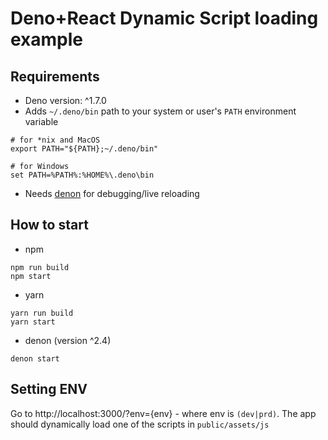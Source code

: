 # Deno+React Dynamic Script loading example

## Requirements

* Deno version: ^1.7.0
* Adds `~/.deno/bin` path to your system or user's `PATH` environment variable
```shell
# for *nix and MacOS
export PATH="${PATH};~/.deno/bin"

# for Windows
set PATH=%PATH%:%HOME%\.deno\bin
```
* Needs [denon](https://github.com/denosaurs/denon) for debugging/live reloading

## How to start

* npm
```shell
npm run build
npm start
```

* yarn
```shell
yarn run build
yarn start
```

* denon (version ^2.4)
```shell
denon start
```

## Setting ENV

Go to http://localhost:3000/?env={env} - where env is `(dev|prd)`. The app should dynamically load one of the scripts in `public/assets/js`


